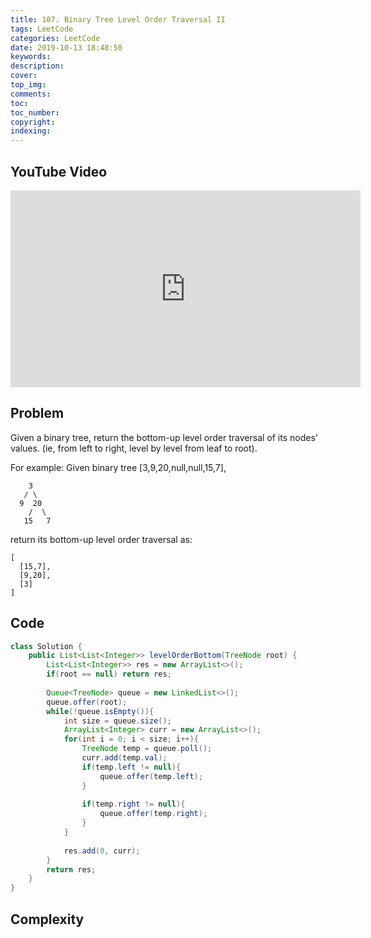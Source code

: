 ```yaml
---
title: 107. Binary Tree Level Order Traversal II
tags: LeetCode
categories: LeetCode
date: 2019-10-13 18:48:50
keywords:
description:
cover:
top_img:
comments:
toc:
toc_number:
copyright:
indexing:
---
```

## YouTube Video
<iframe width="560" height="315" src="https://www.youtube.com/embed/hDBBj8ijJm8" frameborder="0" allow="accelerometer; autoplay; encrypted-media; gyroscope; picture-in-picture" allowfullscreen></iframe>

## Problem
Given a binary tree, return the bottom-up level order traversal of its nodes' values. (ie, from left to right, level by level from leaf to root).

For example:
Given binary tree [3,9,20,null,null,15,7],
```
    3
   / \
  9  20
    /  \
   15   7
```
return its bottom-up level order traversal as:
```
[
  [15,7],
  [9,20],
  [3]
]
```

## Code
```java
class Solution {
    public List<List<Integer>> levelOrderBottom(TreeNode root) {
        List<List<Integer>> res = new ArrayList<>();
        if(root == null) return res;
        
        Queue<TreeNode> queue = new LinkedList<>();
        queue.offer(root);
        while(!queue.isEmpty()){
            int size = queue.size();
            ArrayList<Integer> curr = new ArrayList<>();
            for(int i = 0; i < size; i++){
                TreeNode temp = queue.poll();
                curr.add(temp.val);
                if(temp.left != null){
                    queue.offer(temp.left);
                }
                
                if(temp.right != null){
                    queue.offer(temp.right);
                }
            }
        
            res.add(0, curr);
        }
        return res;
    }
}
```

## Complexity
